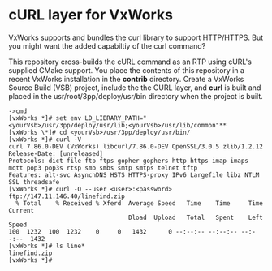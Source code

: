 # cURL layer for VxWorks

VxWorks supports and bundles the curl library to support HTTP/HTTPS.
But you might want the added capabiltiy of the curl command?

This repository cross-builds the cURL command as an RTP using cURL's supplied CMake support.
You place the contents of this repository in a recent VxWorks installation in the **contrib** directory. Create a VxWorks Source Build (VSB) project, include the the CURL layer, and **curl** is built and placed in the usr/root/3pp/deploy/usr/bin directory when the project is built.


```
->cmd
[vxWorks *]# set env LD_LIBRARY_PATH="<yourVsb>/usr/3pp/deploy/usr/lib;<yourVsb>/usr/lib/common"**
[vxWorks \*]# cd <yourVsb>/usr/3pp/deploy/usr/bin/ 
[vxWorks *]# curl -V
curl 7.86.0-DEV (VxWorks) libcurl/7.86.0-DEV OpenSSL/3.0.5 zlib/1.2.12
Release-Date: [unreleased]
Protocols: dict file ftp ftps gopher gophers http https imap imaps mqtt pop3 pop3s rtsp smb smbs smtp smtps telnet tftp 
Features: alt-svc AsynchDNS HSTS HTTPS-proxy IPv6 Largefile libz NTLM SSL threadsafe
[vxWorks *]# curl -O --user <user>:<password> ftp://147.11.146.40/linefind.zip
  % Total    % Received % Xferd  Average Speed   Time    Time     Time  Current
                                 Dload  Upload   Total   Spent    Left  Speed
100  1232  100  1232    0     0   1432      0 --:--:-- --:--:-- --:--:--  1432
[vxWorks *]# ls line*
linefind.zip 
[vxWorks *]# 
```
